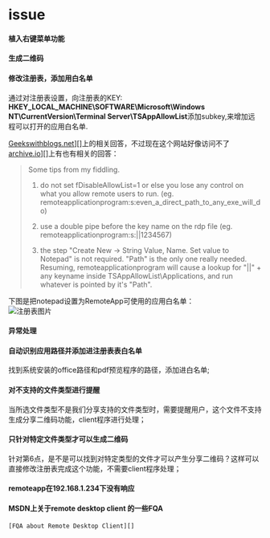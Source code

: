 # issue

#### 植入右键菜单功能

#### 生成二维码

#### 修改注册表，添加用白名单

通过对注册表设置，向注册表的KEY: **HKEY_LOCAL_MACHINE\SOFTWARE\Microsoft\Windows NT\CurrentVersion\Terminal Server\TSAppAllowList**添加subkey,来增加远程可以打开的应用白名单.

[Geekswithblogs.net]][]上的相关回答，不过现在这个网站好像访问不了  
[archive.io]][]上有也有相关的回答：

> Some tips from my fiddling.
>
> 1. do not set fDisableAllowList=1 or else you lose any control on what you allow remote users to run. (eg. remoteapplicationprogram:s:even_a_direct_path_to_any_exe_will_do)
>
> 2. use a double pipe before the key name on the rdp file (eg. remoteapplicationprogram:s:||1234567)
>
> 3. the step
"Create New -> String Value, Name. Set value to Notepad"
is not required. "Path" is the only one really needed. Resuming, remoteapplicationprogram will cause a lookup for "||" + any keyname inside TSAppAllowList\Applications, and run whatever is pointed by it's "Path".

下图是把notepad设置为RemoteApp可使用的应用白名单：  
![注册表图片][]


#### 异常处理

#### 自动识别应用路径并添加进注册表表白名单

找到系统安装的office路径和pdf预览程序的路径，添加进白名单;

#### 对不支持的文件类型进行提醒

当所选文件类型不是我们分享支持的文件类型时，需要提醒用户，这个文件不支持生成分享二维码功能，client程序进行处理；

#### 只针对特定文件类型才可以生成二维码
针对第6点，是不是可以找到对特定类型的文件才可以产生分享二维码？这样可以直接修改注册表完成这个功能，不需要client程序处理；

#### remoteapp在192.168.1.234下没有响应

#### MSDN上关于remote desktop client 的一些FQA

    [FQA about Remote Desktop Client][]













[Geekswithblogs.net]:http://geekswithblogs.net/twickers/archive/2009/12/18/137048.aspx
[archive.io]:http://archive.is/abBF
[注册表图片]:/D:\lf\cloud-desktop-client\issues\res\1.PNG/
[FQA about Remote Desktop Client]:https://docs.microsoft.com/en-us/windows-server/remote/remote-desktop-services/clients/remote-desktop-client-faq